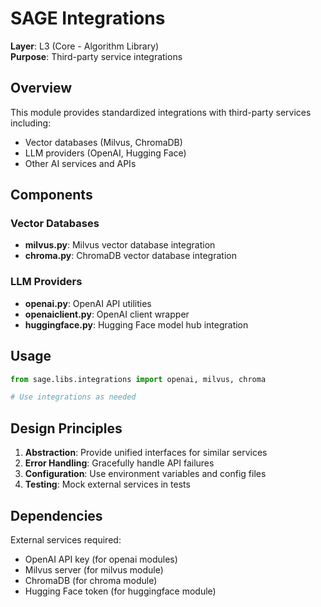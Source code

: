 # SAGE Integrations

**Layer**: L3 (Core - Algorithm Library)\
**Purpose**: Third-party service integrations

## Overview

This module provides standardized integrations with third-party services including:

- Vector databases (Milvus, ChromaDB)
- LLM providers (OpenAI, Hugging Face)
- Other AI services and APIs

## Components

### Vector Databases

- **milvus.py**: Milvus vector database integration
- **chroma.py**: ChromaDB vector database integration

### LLM Providers

- **openai.py**: OpenAI API utilities
- **openaiclient.py**: OpenAI client wrapper
- **huggingface.py**: Hugging Face model hub integration

## Usage

```python
from sage.libs.integrations import openai, milvus, chroma

# Use integrations as needed
```

## Design Principles

1. **Abstraction**: Provide unified interfaces for similar services
1. **Error Handling**: Gracefully handle API failures
1. **Configuration**: Use environment variables and config files
1. **Testing**: Mock external services in tests

## Dependencies

External services required:

- OpenAI API key (for openai modules)
- Milvus server (for milvus module)
- ChromaDB (for chroma module)
- Hugging Face token (for huggingface module)
